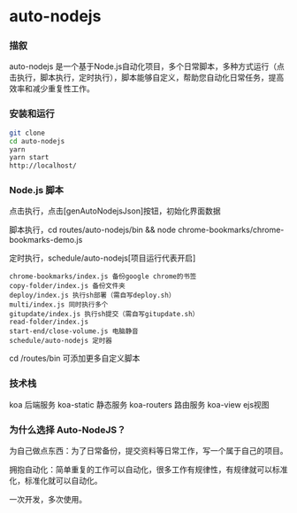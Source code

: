 
# auto-nodejs

### 描叙

auto-nodejs 是一个基于Node.js自动化项目，多个日常脚本，多种方式运行（点击执行，脚本执行，定时执行），脚本能够自定义，帮助您自动化日常任务，提高效率和减少重复性工作。

### 安装和运行

```bash
git clone 
cd auto-nodejs
yarn 
yarn start
http://localhost/
```

### Node.js 脚本

点击执行，点击[genAutoNodejsJson]按钮，初始化界面数据

脚本执行，cd routes/auto-nodejs/bin && node chrome-bookmarks/chrome-bookmarks-demo.js

定时执行，schedule/auto-nodejs[项目运行代表开启]

```
chrome-bookmarks/index.js 备份google chrome的书签
copy-folder/index.js 备份文件夹
deploy/index.js 执行sh部署（需自写deploy.sh）
multi/index.js 同时执行多个
gitupdate/index.js 执行sh提交（需自写gitupdate.sh）
read-folder/index.js
start-end/close-volume.js 电脑静音   
schedule/auto-nodejs 定时器
```

cd /routes/bin 可添加更多自定义脚本

### 技术栈

koa 后端服务
koa-static 静态服务
koa-routers 路由服务
koa-view ejs视图

### 为什么选择 Auto-NodeJS？

为自己做点东西：为了日常备份，提交资料等日常工作，写一个属于自己的项目。

拥抱自动化：简单重复的工作可以自动化，很多工作有规律性，有规律就可以标准化，标准化就可以自动化。

一次开发，多次使用。
